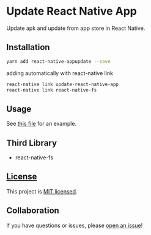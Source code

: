 # Update React Native App
Update apk and update from app store in React Native.

## Installation
```bash
yarn add react-native-appupdate --save
```

adding automatically with react-native link

```bash
react-native link update-react-native-app
react-native link react-native-fs
```
## Usage
See [this file](https://github.com/TriPSs/popcorn-native/blob/master/app/components/CheckForUpdates/CheckForUpdates.js) for an example.

## Third Library
* react-native-fs

## [License](https://github.com/tripss/update-react-native-app/blob/master/LICENSE)

This project is [MIT licensed](./LICENSE).

## Collaboration

If you have questions or issues, please [open an issue](https://github.com/TriPSs/update-react-native-app/issues)!
